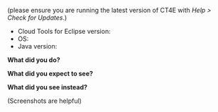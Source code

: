 (please ensure you are running the latest version of CT4E with _Help > Check for Updates_.)

- Cloud Tools for Eclipse version:
- OS:
- Java version:

**What did you do?**

**What did you expect to see?**

**What did you see instead?**

(Screenshots are helpful)
